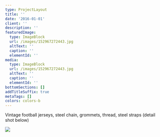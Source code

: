 ```yaml
---
type: ProjectLayout
title: ''
date: '2016-01-01'
client: ''
description: ''
featuredImage:
  type: ImageBlock
  url: /images/152967272443.jpg
  altText: ''
  caption: ''
  elementId: ''
media:
  type: ImageBlock
  url: /images/152967272443.jpg
  altText: ''
  caption: ''
  elementId: ''
bottomSections: []
addTitleSuffix: true
metaTags: []
colors: colors-b
---
```

Vintage football jerseys, steel chain, grommets, thread, steel straps (detail shot below)

![](/images/152967231858.jpg)
